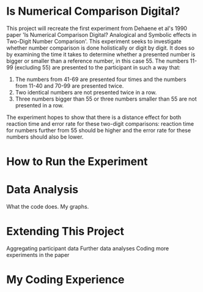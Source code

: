 # Is Numerical Comparison Digital? #

This project will recreate the first experiment from Dehaene et al's 1990 paper 'Is Numerical Comparison Digital? Analogical and Symbolic effects in Two-Digit Number Comparison'. This experiment seeks to investigate whether number comparison is done holistically or digit by digit. It does so by examining the time it takes to determine whether a presented number is bigger or smaller than a reference number, in this case 55. The numbers 11-99 (excluding 55) are presented to the participant in such a way that:
1. The numbers from 41-69 are presented four times and the numbers from 11-40 and 70-99 are presented twice.
2. Two identical numbers are not presented twice in a row.
3. Three numbers bigger than 55 or three numbers smaller than 55 are not presented in a row.

The experiment hopes to show that there is a distance effect for both reaction time and error rate for these two-digit comparisons: reaction time for numbers further from 55 should be higher and the error rate for these numbers should also be lower.


# How to Run the Experiment #

# Data Analysis #
What the code does.
My graphs.

# Extending This Project #
Aggregating participant data
Further data analyses
Coding more experiments in the paper

# My Coding Experience #

